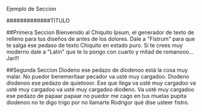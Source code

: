 Ejemplo de Seccion

#############TITULO

##Primera Seccion
Bienvenido al Chiquito Ipsum, el generador de texto de relleno para tus diseños de antes de los dolores.
Dale a "Fistrum" para que te salga ese pedaso de texto Chiquito en estado puro. Si te crees muy moderno dale a "Latin" que te lo pongo con cuarto y mitad de romanooo...
Jarl!!

##Segunda Seccion
Diodeno ese pedazo de diodenoo está la cosa muy malar. No puedor benemeritaar pecador va usté muy cargadoo. Diodeno diodenoo ese pedazo de quietooor. Ese que llega va usté muy cargadoo va usté muy cargadoo 
va usté muy cargadoo diodeno. Va usté muy cargadoo ese pedazo de papaar papaar no puedor me cago en tus muelas pupita diodenoo no te digo trigo por no llamarte Rodrigor qué dise usteer fistro. 
